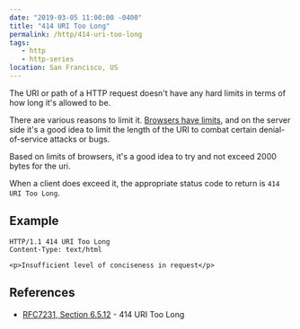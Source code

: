 ```yaml
---
date: "2019-03-05 11:00:00 -0400"
title: "414 URI Too Long"
permalink: /http/414-uri-too-long
tags:
   - http
   - http-series
location: San Francisco, US
---
```


The URI or path of a HTTP request doesn't have any hard limits in terms of how
long it's allowed to be.

There are various reasons to limit it. [Browsers have limits][2], and on the
server side it's a good idea to limit the length of the URI to combat certain
denial-of-service attacks or bugs.

Based on limits of browsers, it's a good idea to try and not exceed 2000 bytes
for the uri.

When a client does exceed it, the appropriate status code to return is
`414 URI Too Long`.

Example
-------

```http
HTTP/1.1 414 URI Too Long
Content-Type: text/html

<p>Insufficient level of conciseness in request</p>
```

References
----------

* [RFC7231, Section 6.5.12][1] - 414 URI Too Long

[1]: https://tools.ietf.org/html/rfc7231#section-6.5.12 "414 URI Too Long"
[2]: https://stackoverflow.com/questions/417142/what-is-the-maximum-length-of-a-url-in-different-browsers
